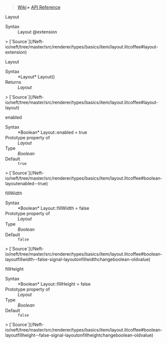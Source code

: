 > [Wiki](Home) ▸ [API Reference](API-Reference)

Layout
<dl><dt>Syntax</dt><dd>Layout @extension</dd></dl>
> [`Source`](/Neft-io/neft/tree/master/src/renderer/types/basics/item/layout.litcoffee#layout-extension)

Layout
<dl><dt>Syntax</dt><dd>*Layout* Layout()</dd><dt>Returns</dt><dd><i>Layout</i></dd></dl>
> [`Source`](/Neft-io/neft/tree/master/src/renderer/types/basics/item/layout.litcoffee#layout-layout)

enabled
<dl><dt>Syntax</dt><dd>*Boolean* Layout::enabled = true</dd><dt>Prototype property of</dt><dd><i>Layout</i></dd><dt>Type</dt><dd><i>Boolean</i></dd><dt>Default</dt><dd><code>true</code></dd></dl>
> [`Source`](/Neft-io/neft/tree/master/src/renderer/types/basics/item/layout.litcoffee#boolean-layoutenabled--true)

fillWidth
<dl><dt>Syntax</dt><dd>*Boolean* Layout::fillWidth = false</dd><dt>Prototype property of</dt><dd><i>Layout</i></dd><dt>Type</dt><dd><i>Boolean</i></dd><dt>Default</dt><dd><code>false</code></dd></dl>
> [`Source`](/Neft-io/neft/tree/master/src/renderer/types/basics/item/layout.litcoffee#boolean-layoutfillwidth--false-signal-layoutonfillwidthchangeboolean-oldvalue)

fillHeight
<dl><dt>Syntax</dt><dd>*Boolean* Layout::fillHeight = false</dd><dt>Prototype property of</dt><dd><i>Layout</i></dd><dt>Type</dt><dd><i>Boolean</i></dd><dt>Default</dt><dd><code>false</code></dd></dl>
> [`Source`](/Neft-io/neft/tree/master/src/renderer/types/basics/item/layout.litcoffee#boolean-layoutfillheight--false-signal-layoutonfillheightchangeboolean-oldvalue)

